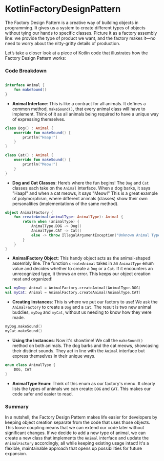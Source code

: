 # KotlinFactoryDesignPattern

The Factory Design Pattern is a creative way of building objects in programming. It gives us a system to create different types of objects without tying our hands to specific classes. Picture it as a factory assembly line: we provide the type of product we want, and the factory makes it—no need to worry about the nitty-gritty details of production.

Let’s take a closer look at a piece of Kotlin code that illustrates how the Factory Design Pattern works:

### Code Breakdown

```kotlin

interface Animal {
    fun makeSound()
}
```
- **Animal Interface**: This is like a contract for all animals. It defines a common method, `makeSound()`, that every animal class will have to implement. Think of it as all animals being required to have a unique way of expressing themselves.

```kotlin
class Dog() : Animal {
    override fun makeSound() {
        println("Haap!")
    }
}

class Cat() : Animal {
    override fun makeSound() {
        println("Meow!")
    }
}
```
- **Dog and Cat Classes**: Here’s where the fun begins! The `Dog` and `Cat` classes each take on the `Animal` interface. When a dog barks, it says "Haap!" and when a cat meows, it says "Meow!" This is a great example of polymorphism, where different animals (classes) show their own personalities (implementations of the same method).

```kotlin
object AnimalFactory {
    fun createAnimal(animalType: AnimalType): Animal {
        return when (animalType) {
            AnimalType.DOG -> Dog()
            AnimalType.CAT -> Cat()
            else -> throw IllegalArgumentException("Unknown Animal Type")
        }
    }
}
```
- **AnimalFactory Object**: This handy object acts as the animal-shaped assembly line. The function `createAnimal` takes in an `AnimalType` enum value and decides whether to create a `Dog` or a `Cat`. If it encounters an unrecognized type, it throws an error. This keeps our object creation neat and organized!


```kotlin
val myDog: Animal = AnimalFactory.createAnimal(AnimalType.DOG)
val myCat: Animal = AnimalFactory.createAnimal(AnimalType.CAT)
```
- **Creating Instances**: This is where we put our factory to use! We ask the `AnimalFactory` to create a `Dog` and a `Cat`. The result is two new animal buddies, `myDog` and `myCat`, without us needing to know how they were made.

```kotlin
myDog.makeSound()
myCat.makeSound()
```
- **Using the Instances**: Now it's showtime! We call the `makeSound()` method on both animals. The dog barks and the cat meows, showcasing their distinct sounds. They act in line with the `Animal` interface but express themselves in their unique ways.

```kotlin
enum class AnimalType {
    DOG, CAT
}
```
- **AnimalType Enum**: Think of this enum as our factory's menu. It clearly lists the types of animals we can create: `DOG` and `CAT`. This makes our code safer and easier to read.


### Summary

In a nutshell, the Factory Design Pattern makes life easier for developers by keeping object creation separate from the code that uses those objects. This loose coupling means that we can extend our code later without significant changes. If we decide to add a new type of animal, we can create a new class that implements the `Animal` interface and update the `AnimalFactory` accordingly, all while keeping existing usage intact! It's a flexible, maintainable approach that opens up possibilities for future expansion.
